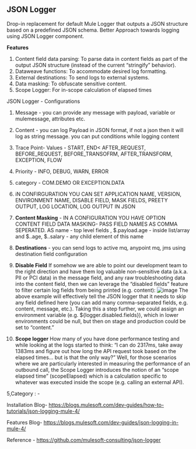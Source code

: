 ## JSON Logger
Drop-in replacement for default Mule Logger that outputs a JSON structure based on a predefined JSON schema.
Better Approach towards logging using JSON Logger component.

**Features**
1. Content field data parsing: To parse data in content fields as part of the output JSON structure (instead of the current “stringify” behavior).
2. Dataweave functions: To accommodate desired log formatting.
3. External destinations: To send logs to external systems.
4. Data masking: To obfuscate sensitive content.
5. Scope Logger: For in-scope calculation of elapsed times

JSON Logger - Configurations
1. Message - you can provide any message with payload, variable or mulemessage, attributes etc.
2. Content - you can log Payload in JSON format, if not a json then it will log as string message. you can put conditions while logging content
3. Trace Point-  Values - START, END< AFTER_REQUEST, BEFORE_REQUEST, BEFORE_TRANSOFRM, AFTER_TRANSFORM, EXCEPTION, FLOW
4. Priority - INFO, DEBUG, WARN, ERROR
5. category - COM.DEMO  OR EXCEPTION.DATA
6. iN CONFIRGURATION YOU CAN SET APPLICATION NAME, VERSION,  ENVIRONMENT NAME, DISABLE FIELD, MASK FIELDS, PREETY OUTPUT, LOG LOCATION, LOG OUTPUT IN JSON


1. **Content Masking** -
IN A CONFIGURATION YOU HAVE OPTION CONTENT FIELD DATA MASKING- PASS FIELD NAMES AS COMMA SEPERATED.
AS name - top level fields , $.payload.age  - inside list/array and $..age, $..salary - any child element of this name

2. **Destinations** -
you can send logs to active mq, anypoint mq, jms using destination field configuration

3.  **Disable Field**
If somehow we are able to point our development team to the right direction and have them log valuable non-sensitive data (a.k.a. PII or PCI data) in the message field,
and any raw troubleshooting data into the content field, then we can leverage the “disabled fields” feature to filter certain log fields from being printed (e.g. content):
![image](https://github.com/user-attachments/assets/2bf19485-fc63-4bd3-bc19-35e54f3babc7)
The above example will effectively tell the JSON logger that it needs to skip any field defined here (you can add many comma-separated fields, e.g. content, message, etc.). Taking this a step further, we could assign an environment variable (e.g. ${logger.disabled.fields}), which in lower environments could be null, but then on stage and production could be set to “content.”
4.  **Scope logger**
How many of you have done performance testing and while looking at the logs started to think: “I can do 2317ms, take away 1383ms and figure out how long the API request took based on the elapsed times… but is that the only way?” Well, for those scenarios where we are particularly interested in measuring the performance of an outbound call,
 the Scope Logger introduces the notion of an “scope elapsed time” (scopeElapsed) which is a calculation specific to whatever was executed inside the scope (e.g. calling an external API).

5,Category : -

Installation Blog- https://blogs.mulesoft.com/dev-guides/how-to-tutorials/json-logging-mule-4/

Features Blog- https://blogs.mulesoft.com/dev-guides/json-logging-in-mule-4/



Reference - https://github.com/mulesoft-consulting/json-logger
